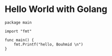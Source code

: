 # Hello World with Golang 


```
package main

import "fmt"

func main() {
    fmt.Printf("hello, Bouhmid \n")
}





